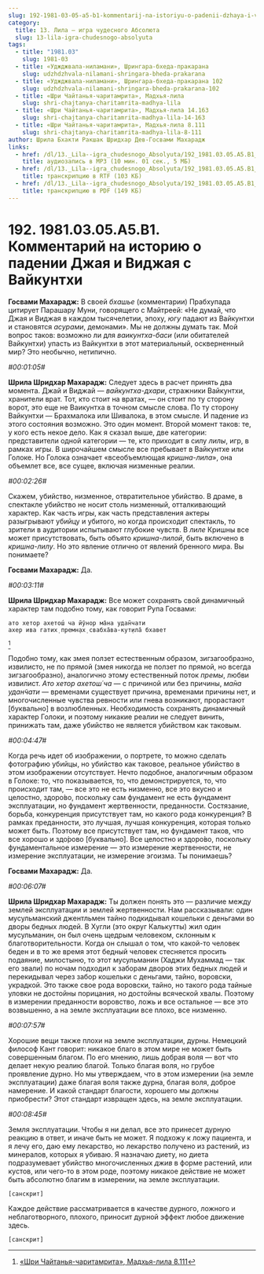 ```yaml
---
slug: 192-1981-03-05-a5-b1-kommentarij-na-istoriyu-o-padenii-dzhaya-i-vidzhaya-s-vajkunthi
category:
  title: 13. Лила — игра чудесного Абсолюта
  slug: 13-lila-igra-chudesnogo-absolyuta
tags:
  - title: "1981.03"
    slug: 1981-03
  - title: «Уджджвала-ниламани», Шрингара-бхеда-пракарана
    slug: udzhdzhvala-nilamani-shringara-bheda-prakarana
  - title: «Уджджвала-ниламани», Шрингара-бхеда-пракарана 102
    slug: udzhdzhvala-nilamani-shringara-bheda-prakarana-102
  - title: «Шри Чайтанья-чаритамрита», Мадхья-лила
    slug: shri-chajtanya-charitamrita-madhya-lila
  - title: «Шри Чайтанья-чаритамрита», Мадхья-лила 14.163
    slug: shri-chajtanya-charitamrita-madhya-lila-14-163
  - title: «Шри Чайтанья-чаритамрита», Мадхья-лила 8.111
    slug: shri-chajtanya-charitamrita-madhya-lila-8-111
author: Шрила Бхакти Ракшак Шридхар Дев-Госвами Махарадж
links:
  - href: /dl/13._Lila--igra_chudesnogo_Absolyuta/192_1981.03.05.A5.B1_SridharMj_Kommentariy_na_istoriyu_o_padenii_Djaya_i_Vidjaya_s_Vaykunthi.mp3
    title: аудиозапись в MP3 (10 мин. 01 сек., 5 МБ)
  - href: /dl/13._Lila--igra_chudesnogo_Absolyuta/192_1981.03.05.A5.B1_SridharMj_Kommentariy_na_istoriyu_o_padenii_Djaya_i_Vidjaya_s_Vaykunthi.rtf
    title: транскрипцию в RTF (103 КБ)
  - href: /dl/13._Lila--igra_chudesnogo_Absolyuta/192_1981.03.05.A5.B1_SridharMj_Kommentariy_na_istoriyu_o_padenii_Djaya_i_Vidjaya_s_Vaykunthi.pdf
    title: транскрипцию в PDF (149 КБ)
---
```


# 192. 1981.03.05.A5.B1. Комментарий на историю  о падении Джая и Виджая с Вайкунтхи

**Госвами Махарадж:** В своей *бхашье* (комментарии) Прабхупада цитирует Парашару Муни, говорящего с Майтреей: «Не думай, что Джая и Виджая в каждом тысячелетии, эпоху, *югу* падают из Вайкунтхи и становятся *асурами*, демонами». Мы не должны думать так. Мой вопрос таков: возможно ли для *ваикунтха-баси* (или обитателей Вайкунтхи) упасть из Вайкунтхи в этот материальный, оскверненный мир? Это необычно, нетипично.

*#00:01:05#*

**Шрила Шридхар Махарадж:** Следует здесь в расчет принять два момента. Джай и Виджай — *вайкунтха-дхари*, стражники Вайкунтхи, хранители врат. Тот, кто стоит на вратах, — он стоит по ту сторону ворот, это еще не Ваикунтха в точном смысле слова. По ту сторону Вайкунтхи — Брахмалока или Шивалока, в этом смысле. И падение из этого состояния возможно. Это один момент. Второй момент таков: те, у кого есть некое дело. Как я сказал выше, две категории: представители одной категории — те, кто приходит в силу *лилы*, игр, в рамках игры. В широчайшем смысле все пребывает в Вайкунтхе или Голоке. Но Голока означает «всеобъемлющая *кришна-лила*», она объемлет все, все сущее, включая низменные реалии.

*#00:02:26#*

Скажем, убийство, низменное, отвратительное убийство. В драме, в спектакле убийство не носит столь низменный, отталкивающий характер. Как часть игры, как часть представления актеры разыгрывают убийцу и убитого, но когда происходит спектакль, то зрители в аудитории испытывают глубокие чувств. В *лиле* Кришны все может присутствовать, быть объято *кришна-лилой*, быть включено в *кришна-лилу*. Но это явление отлично от явлений бренного мира. Вы понимаете?

**Госвами Махарадж:** Да.

*#00:03:11#*

**Шрила Шридхар Махарадж:** Все может сохранять свой динамичный характер там подобно тому, как говорит Рупа Госвами:

    ато хетор ахетош́ ча йӯнор ма̄на удан̃чати
    ахер ива гатих̣ премн̣ах̣ свабха̄ва-кут̣ила̄ бхавет
[^_ftn1]

Подобно тому, как змея ползет естественным образом, зигзагообразно, извилисто, не по прямой (змея никогда не ползет по прямой, но всегда зигзагообразно), аналогично этому естественный поток *премы*, любви извилист. *Ато хетор ахетош́ ча* — с причиной или без причины, *ма̄на удан̃чати* — временами существует причина, временами причины нет, и многочисленные чувства ревности или гнева возникают, прорастают [буквально] в возлюбленных. Необходимость сохранять динамичный характер Голоки, и поэтому никакие реалии не следует винить, принижать там, даже убийство не является убийством как таковым.

*#00:04:47#*

Когда речь идет об изображении, о портрете, то можно сделать фотографию убийцы, но убийство как таковое, реальное убийство в этом изображении отсутствует. Нечто подобное, аналогичным образом в Голоке: то, что показывается, то, что демонстрируется, то, что происходит там, — все это не есть низменно, все это вкусно и целостно, здоро́во, поскольку сам фундамент не есть фундамент эксплуатации, но фундамент жертвенности, преданности. Состязание, борьба, конкуренция присутствует там, но какого рода конкуренция? В рамках преданности, это лучшая, лучшая конкуренция, которая только может быть. Поэтому все присутствует там, но фундамент таков, что все хорошо и здо́рово [буквально]. Все целостно и здоро́во, поскольку фундаментальное измерение — это измерение жертвенности, не измерение эксплуатации, не измерение эгоизма. Ты понимаешь?

**Госвами Махарадж:** Да.

*#00:06:07#*

**Шрила Шридхар Махарадж:** Ты должен понять это — различие между землей эксплуатации и землей жертвенности. Нам рассказывали: один мусульманский джентльмен тайно подкидывал кошельки с деньгами во дворы бедных людей. В Хугли (это округ Калькутты) жил один мусульманин, он был очень щедрым человеком, склонным к благотворительности. Когда он слышал о том, что какой-то человек беден и в то же время этот бедный человек стесняется просить подаяние, милостыню, то этот мусульманин (Хаджи Мухаммад — так его звали) по ночам подходил к заборам дворов этих бедных людей и перекидывал через забор кошельки с деньгами, тайно, воровски, украдкой. Это также свое рода воровски, тайно, но такого рода тайные уловки не достойны порицания, но достойны всяческой хвалы. Поэтому в измерении преданности воровство, ложь и все остальное — все это возвышенно, а на земле эксплуатации все плохо, все низменно.

*#00:07:57#*

Хорошие вещи также плохи на земле эксплуатации, дурны. Немецкий философ Кант говорит: никакое благо в этом мире не может быть совершенным благом. По его мнению, лишь добрая воля — вот что делает некую реалию благой. Только благая воля, но грубое проявление дурно. Но мы утверждаем, что в этом измерении (на земле эксплуатации) даже благая воля также дурна, благая воля, доброе намерение. И какой стандарт благости, хорошего мы должны приобрести? Этот стандарт извращен здесь, на земле эксплуатации.

*#00:08:45#*

Земля эксплуатации. Чтобы я ни делал, все это принесет дурную реакцию в ответ, и иначе быть не может. Я подхожу к ложу пациента, и я лечу его, даю ему лекарство, но лекарство получено из растений, из минералов, которых я убиваю. Я назначаю диету, но диета подразумевает убийство многочисленных *джив* в форме растений, или кустов, или чего-то в этом роде, поэтому никакое действие не может быть абсолютно благим в измерении, на земле эксплуатации.

    [санскрит]

Каждое действие рассматривается в качестве дурного, ложного и неблаготворного, плохого, приносит дурной эффект любое движение здесь.

    [санскрит]



[^_ftn1]: [«Шри Чайтанья-чаритамрита», Мадхья-лила 8.111](../notes/shri-chajtanya-charitamrita-madhya-lila/shri-chajtanya-charitamrita-madhya-lila-8-111.md)
